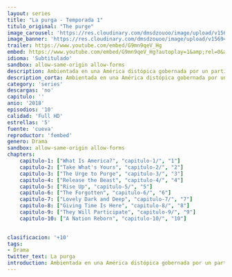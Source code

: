 ```yaml
---
layout: series
title: "La purga - Temporada 1"
titulo_original: "The purge"
image_carousel: 'https://res.cloudinary.com/dmsdzouoo/image/upload/v1569462317/Purga-min_fq2ndv.jpg'
image_banner: 'https://res.cloudinary.com/dmsdzouoo/image/upload/v1569462322/multimedia.normal.93bddf765d51f161.74686520707572676520315f6e6f726d616c2e6a7067-min_xpnjwo.jpg'
trailer: https://www.youtube.com/embed/G9mn9qeV_Hg
embed: https://www.youtube.com/embed/G9mn9qeV_Hg?autoplay=1&amp;rel=0&amp;hd=1&border=0&wmode=opaque&enablejsapi=1&modestbranding=1&controls=1&showinfo=0
idioma: 'Subtitulado'
sandbox: allow-same-origin allow-forms
description: Ambientada en una América distópica gobernada por un partido político totalitario, la serie sigue a varios personajes aparentemente sin relación que viven en una ciudad pequeña. Atarlos a todos juntos es un salvador misterioso que está impecablemente equipado para todo lo que la noche les arroja. A medida que el reloj se detiene con sus destinos pendientes, cada personaje se ve obligado a contar sus pasados ​​a medida que descubren qué tan lejos llegarán para sobrevivir a la noche.
description_corta: Ambientada en una América distópica gobernada por un partido político totalitario, la serie sigue a varios personajes aparentemente sin relación que viven en una ciudad pequeña. Atarlos a..
category: 'series'
descargas: 'no'
capitulo: ''
anio: '2018'
episodios: '10'
calidad: 'Full HD'
estrellas: '5'
fuente: 'cueva'
reproductor: 'fembed'
genero: Drama
sandbox: allow-same-origin allow-forms 
chapters:
    capitulo-1: ["What Is America?", "capitulo-1/", "1"]
    capitulo-2: ["Take What's Yours", "capitulo-2/", "2"]
    capitulo-3: ["The Urge to Purge", "capitulo-3/", "3"]
    capitulo-4: ["Release the Beast", "capitulo-4/", "4"]
    capitulo-5: ["Rise Up", "capitulo-5/", "5"]
    capitulo-6: ["The Forgotten", "capitulo-6/", "6"]
    capitulo-7: ["Lovely Dark and Deep", "capitulo-7/", "7"]
    capitulo-8: ["Giving Time Is Here", "capitulo-8/", "8"]
    capitulo-9: ["They Will Participate", "capitulo-9/", "9"]
    capitulo-10: ["A Nation Reborn", "capitulo-10/", "10"]
    

clasificacion: '+10'
tags:
- Drama
twitter_text: La purga
introduction: Ambientada en una América distópica gobernada por un partido político totalitario, la serie sigue a varios personajes aparentemente sin relación que viven en una ciudad pequeña. Atarlos a..
---
```



 







